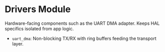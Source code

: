 # Drivers Module

Hardware-facing components such as the UART DMA adapter. Keeps HAL specifics isolated from app logic.

- `uart_dma`: Non-blocking TX/RX with ring buffers feeding the transport layer.

